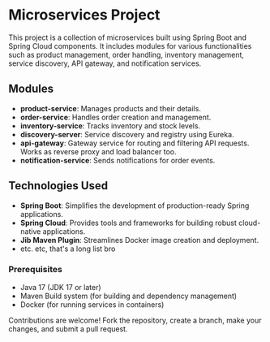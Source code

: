 # Microservices Project

This project is a collection of microservices built using Spring Boot and Spring Cloud components. It includes modules for various functionalities such as product management, order handling, inventory management, service discovery, API gateway, and notification services.

## Modules

- **product-service**: Manages products and their details.
- **order-service**: Handles order creation and management.
- **inventory-service**: Tracks inventory and stock levels.
- **discovery-server**: Service discovery and registry using Eureka.
- **api-gateway**: Gateway service for routing and filtering API requests. Works as reverse proxy and load balancer too.
- **notification-service**: Sends notifications for order events.

## Technologies Used

- **Spring Boot**: Simplifies the development of production-ready Spring applications.
- **Spring Cloud**: Provides tools and frameworks for building robust cloud-native applications.
- **Jib Maven Plugin**: Streamlines Docker image creation and deployment.
- etc. etc, that's a long list bro

### Prerequisites

- Java 17 (JDK 17 or later)
- Maven Build system (for building and dependency management)
- Docker (for running services in containers)

Contributions are welcome! Fork the repository, create a branch, make your changes, and submit a pull request.

